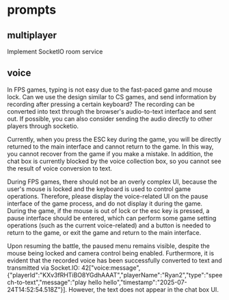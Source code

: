 # prompts

## multiplayer

Implement SocketIO room service

## voice

In FPS games, typing is not easy due to the fast-paced game and mouse lock. Can we use the design similar to CS games, and send information by recording after pressing a certain keyboard? The recording can be converted into text through the browser's audio-to-text interface and sent out. If possible, you can also consider sending the audio directly to other players through socketio.

Currently, when you press the ESC key during the game, you will be directly returned to the main interface and cannot return to the game. In this way, you cannot recover from the game if you make a mistake. In addition, the chat box is currently blocked by the voice collection box, so you cannot see the result of voice conversion to text.

During FPS games, there should not be an overly complex UI, because the user's mouse is locked and the keyboard is used to control game operations. Therefore, please display the voice-related UI on the pause interface of the game process, and do not display it during the game. During the game, if the mouse is out of lock or the esc key is pressed, a pause interface should be entered, which can perform some game setting operations (such as the current voice-related) and a button is needed to return to the game, or exit the game and return to the main interface.

Upon resuming the battle, the paused menu remains visible, despite the mouse being locked and camera control being enabled. Furthermore, it is evident that the recorded voice has been successfully converted to text and transmitted via Socket.IO: 42["voice:message",{"playerId":"KXv3fRHTiBO8YGdhAAAT","playerName":"Ryan2","type":"speech-to-text","message":"play hello hello","timestamp":"2025-07-24T14:52:54.518Z"}]. However, the text does not appear in the chat box UI.
